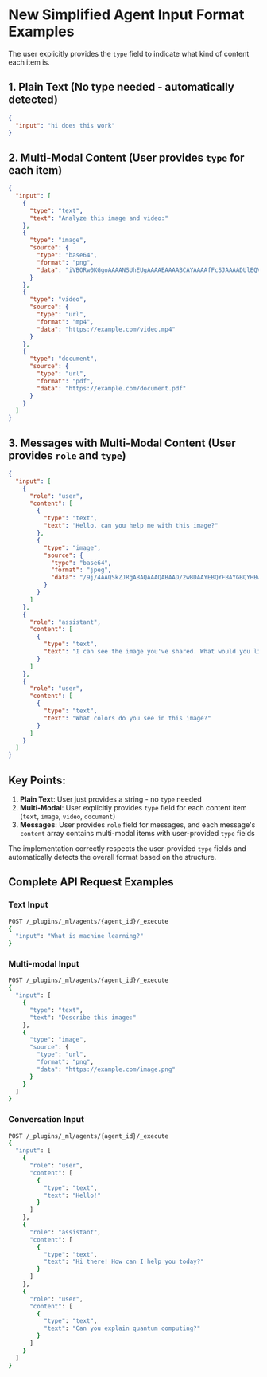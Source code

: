 # New Simplified Agent Input Format Examples

The user explicitly provides the `type` field to indicate what kind of content each item is.

## 1. Plain Text (No type needed - automatically detected)
```json
{
  "input": "hi does this work"
}
```

## 2. Multi-Modal Content (User provides `type` for each item)
```json
{
  "input": [
    {
      "type": "text",
      "text": "Analyze this image and video:"
    },
    {
      "type": "image", 
      "source": {
        "type": "base64",
        "format": "png",
        "data": "iVBORw0KGgoAAAANSUhEUgAAAAEAAAABCAYAAAAfFcSJAAAADUlEQVR42mP8/5+hHgAHggJ/PchI7wAAAABJRU5ErkJggg=="
      }
    },
    {
      "type": "video",
      "source": {
        "type": "url", 
        "format": "mp4",
        "data": "https://example.com/video.mp4"
      }
    },
    {
      "type": "document",
      "source": {
        "type": "url",
        "format": "pdf", 
        "data": "https://example.com/document.pdf"
      }
    }
  ]
}
```

## 3. Messages with Multi-Modal Content (User provides `role` and `type`)
```json
{
  "input": [
    {
      "role": "user",
      "content": [
        {
          "type": "text",
          "text": "Hello, can you help me with this image?"
        },
        {
          "type": "image",
          "source": {
            "type": "base64",
            "format": "jpeg", 
            "data": "/9j/4AAQSkZJRgABAQAAAQABAAD/2wBDAAYEBQYFBAYGBQYHBwYIChAKCgkJChQODwwQFxQYGBcUFhYaHSUfGhsjHBYWICwgIyYnKSopGR8tMC0oMCUoKSj/2wBDAQcHBwoIChMKChMoGhYaKCgoKCgoKCgoKCgoKCgoKCgoKCgoKCgoKCgoKCgoKCgoKCgoKCgoKCgoKCgoKCgoKCj/wAARCAABAAEDASIAAhEBAxEB/8QAFQABAQAAAAAAAAAAAAAAAAAAAAv/xAAUEAEAAAAAAAAAAAAAAAAAAAAA/8QAFQEBAQAAAAAAAAAAAAAAAAAAAAX/xAAUEQEAAAAAAAAAAAAAAAAAAAAA/9oADAMBAAIRAxEAPwCdABmX/9k="
          }
        }
      ]
    },
    {
      "role": "assistant",
      "content": [
        {
          "type": "text",
          "text": "I can see the image you've shared. What would you like me to help you with regarding this image?"
        }
      ]
    },
    {
      "role": "user", 
      "content": [
        {
          "type": "text",
          "text": "What colors do you see in this image?"
        }
      ]
    }
  ]
}
```

## Key Points:

1. **Plain Text**: User just provides a string - no `type` needed
2. **Multi-Modal**: User explicitly provides `type` field for each content item (`text`, `image`, `video`, `document`)
3. **Messages**: User provides `role` field for messages, and each message's `content` array contains multi-modal items with user-provided `type` fields

The implementation correctly respects the user-provided `type` fields and automatically detects the overall format based on the structure.

## Complete API Request Examples

### Text Input
```bash
POST /_plugins/_ml/agents/{agent_id}/_execute
{
  "input": "What is machine learning?"
}
```

### Multi-modal Input
```bash
POST /_plugins/_ml/agents/{agent_id}/_execute
{
  "input": [
    {
      "type": "text",
      "text": "Describe this image:"
    },
    {
      "type": "image",
      "source": {
        "type": "url",
        "format": "png",
        "data": "https://example.com/image.png"
      }
    }
  ]
}
```

### Conversation Input
```bash
POST /_plugins/_ml/agents/{agent_id}/_execute
{
  "input": [
    {
      "role": "user",
      "content": [
        {
          "type": "text",
          "text": "Hello!"
        }
      ]
    },
    {
      "role": "assistant",
      "content": [
        {
          "type": "text",
          "text": "Hi there! How can I help you today?"
        }
      ]
    },
    {
      "role": "user",
      "content": [
        {
          "type": "text",
          "text": "Can you explain quantum computing?"
        }
      ]
    }
  ]
}
```